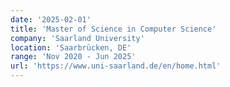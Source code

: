 ```yaml
---
date: '2025-02-01'
title: 'Master of Science in Computer Science'
company: 'Saarland University'
location: 'Saarbrücken, DE'
range: 'Nov 2020 - Jun 2025'
url: 'https://www.uni-saarland.de/en/home.html'
---
```

